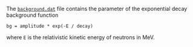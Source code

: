 The [`background.dat`](background.dat) file contains the parameter of the exponential decay background function
```
bg = amplitude * exp(-E / decay)
```
where `E` is the relativistic kinetic energy of neutrons in MeV.
